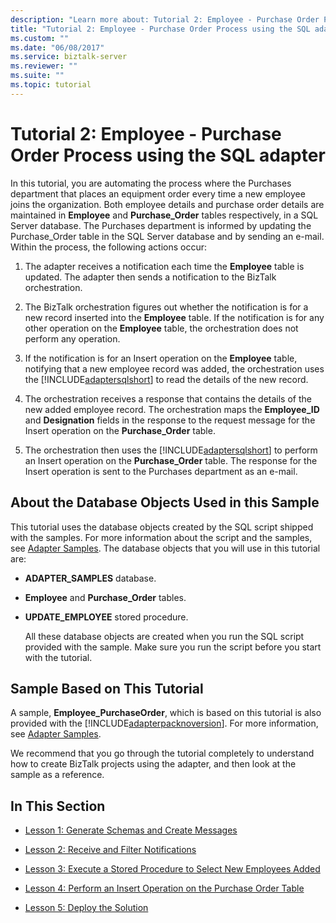 ```yaml
---
description: "Learn more about: Tutorial 2: Employee - Purchase Order Process using the SQL adapter"
title: "Tutorial 2: Employee - Purchase Order Process using the SQL adapter"
ms.custom: ""
ms.date: "06/08/2017"
ms.service: biztalk-server
ms.reviewer: ""
ms.suite: ""
ms.topic: tutorial
---
```

# Tutorial 2: Employee - Purchase Order Process using the SQL adapter
In this tutorial, you are automating the process where the Purchases department that places an equipment order every time a new employee joins the organization. Both employee details and purchase order details are maintained in **Employee** and **Purchase_Order** tables respectively, in a SQL Server database. The Purchases department is informed by updating the Purchase_Order table in the SQL Server database and by sending an e-mail. Within the process, the following actions occur:  
  
1. The adapter receives a notification each time the **Employee** table is updated. The adapter then sends a notification to the BizTalk orchestration.  
  
2. The BizTalk orchestration figures out whether the notification is for a new record inserted into the **Employee** table. If the notification is for any other operation on the **Employee** table, the orchestration does not perform any operation.  
  
3. If the notification is for an Insert operation on the **Employee** table, notifying that a new employee record was added, the orchestration uses the [!INCLUDE[adaptersqlshort](../../includes/adaptersqlshort-md.md)] to read the details of the new record.  
  
4. The orchestration receives a response that contains the details of the new added employee record. The orchestration maps the **Employee_ID** and **Designation** fields in the response to the request message for the Insert operation on the **Purchase_Order** table.  
  
5. The orchestration then uses the [!INCLUDE[adaptersqlshort](../../includes/adaptersqlshort-md.md)] to perform an Insert operation on the **Purchase_Order** table. The response for the Insert operation is sent to the Purchases department as an e-mail.  
  
## About the Database Objects Used in this Sample  
 This tutorial uses the database objects created by the SQL script shipped with the samples. For more information about the script and the samples, see [Adapter Samples](../../adapters-and-accelerators/accelerator-rosettanet/adapter-samples.md). The database objects that you will use in this tutorial are:  
  
- **ADAPTER_SAMPLES** database.  
  
- **Employee** and **Purchase_Order** tables.  
  
- **UPDATE_EMPLOYEE** stored procedure.  
  
  All these database objects are created when you run the SQL script provided with the sample. Make sure you run the script before you start with the tutorial.  
  
## Sample Based on This Tutorial  
 A sample, **Employee_PurchaseOrder**, which is based on this tutorial is also provided with the [!INCLUDE[adapterpacknoversion](../../includes/adapterpacknoversion-md.md)]. For more information, see [Adapter Samples](../../adapters-and-accelerators/accelerator-rosettanet/adapter-samples.md).  
  
 We recommend that you go through the tutorial completely to understand how to create BizTalk projects using the adapter, and then look at the sample as a reference.  
  
## In This Section  
  
-   [Lesson 1: Generate Schemas and Create Messages](../../adapters-and-accelerators/adapter-sql/lesson-1-generate-schemas-and-create-messages.md)  
  
-   [Lesson 2: Receive and Filter Notifications](../../adapters-and-accelerators/adapter-sql/lesson-2-receive-and-filter-notifications.md)  
  
-   [Lesson 3: Execute a Stored Procedure to Select New Employees Added](../../adapters-and-accelerators/adapter-sql/lesson-3-execute-a-stored-procedure-to-select-new-employees-added.md)  
  
-   [Lesson 4: Perform an Insert Operation on the Purchase Order Table](../../adapters-and-accelerators/adapter-sql/lesson-4-perform-an-insert-operation-on-the-purchase-order-table.md)  
  
-   [Lesson 5: Deploy the Solution](../../adapters-and-accelerators/adapter-sql/lesson-5-deploy-the-solution.md)

